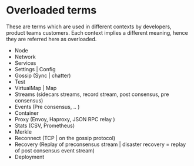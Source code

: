 # Overloaded terms

These are terms which are used in different contexts by developers, product teams customers.
Each context implies a different meaning, hence they are referred here as overloaded.

- Node
- Network
- Services
- Settings | Config
- Gossip (Sync | chatter)
- Test
- VirtualMap | Map
- Streams (sidecars streams, record stream, post consensus, pre consensus)
- Events (Pre consensus, ..  )
- Container
- Proxy (Envoy, Haproxy, JSON RPC relay )
- Stats (CSV, Prometheus)
- Merkle
- Reconnect (TCP | on the gossip protocol)
- Recovery (Replay of preconsensus stream | disaster recovery = replay of post consensus event stream)
- Deployment

